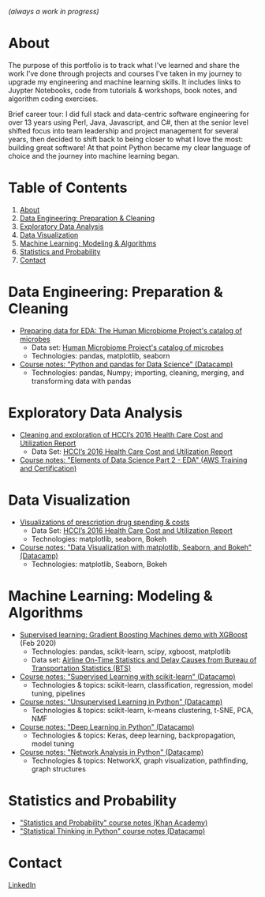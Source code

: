 *(always a work in progress)*

# About
The purpose of this portfolio is to track what I've learned and share the work I've done through projects and courses I've taken in my journey to upgrade my engineering and machine learning skills.  It includes links to Juypter Notebooks, code from tutorials & workshops, book notes, and algorithm coding exercises.

Brief career tour: I did full stack and data-centric software engineering for over 13 years using Perl, Java, Javascript, and C#, then at the senior level shifted focus into team leadership and project management for several years, then decided to shift back to being closer to what I love the most: building great software!  At that point Python became my clear language of choice and the journey into machine learning began.

# Table of Contents
1. [About](#about)
1. [Data Engineering: Preparation & Cleaning](#data-engineering-preparation--cleaning)
1. [Exploratory Data Analysis](#Exploratory-Data-Analysis)
1. [Data Visualization](#Data-Visualization)
1. [Machine Learning: Modeling & Algorithms](#machine-learning-modeling--algorithms)
1. [Statistics and Probability](#Statistics-and-Probability)
1. [Contact](#contact)

<!--  *(Put items within table including: title, description, data set, techs & algos used)* -->

# Data Engineering: Preparation & Cleaning
- [Preparing data for EDA: The Human Microbiome Project's catalog of microbes](https://github.com/tylerbittner/datascience-bootcamp/blob/master/week-4/Preparing%20Data%20for%20Exploratory%20Data%20Analysis.ipynb)
  - Data set: [Human Microbiome Project's catalog of microbes](https://www.kaggle.com/bbhatt001/human-microbiome-project)
  - Technologies: pandas, matplotlib, seaborn       
  <!-- - TODO: Elaborate on Summary -->
- [Course notes: "Python and pandas for Data Science" (Datacamp)](https://github.com/tylerbittner/datascience-bootcamp/blob/master/week-4/Notes%20-%20Week%204%20-%20Python%20for%20Data%20Science.ipynb)
  - Technologies: pandas, Numpy; importing, cleaning, merging, and transforming data with pandas
  
# Exploratory Data Analysis
- [Cleaning and exploration of HCCI’s 2016 Health Care Cost and Utilization Report](https://github.com/tylerbittner/datascience-bootcamp/blob/master/week-5/Exercise%20Part%201%20-%20EDA%20and%20Data%20Cleaning.ipynb)
  - Data Set: [HCCI’s 2016 Health Care Cost and Utilization Report](https://www.healthcostinstitute.org/data)
  <!-- - TODO: Summarize more; what I did in the notebook -->
- [Course notes: "Elements of Data Science Part 2 - EDA" (AWS Training and Certification)](./AWS%20Machine%20Learning%20Specialty%20Path/Elements%20of%20DS%20-%20Part%202%20-%20EDA.ipynb)
<!-- Add rest of courses here? -->

# Data Visualization
- [Visualizations of prescription drug spending & costs](https://github.com/tylerbittner/datascience-bootcamp/blob/master/week-5/Exercise%20Part%202%20-%20Data%20Visualizations.ipynb)
  - Data Set: [HCCI’s 2016 Health Care Cost and Utilization Report](https://www.healthcostinstitute.org/data)
  - Technologies: matplotlib, seaborn, Bokeh
- [Course notes: "Data Visualization with matplotlib, Seaborn, and Bokeh" (Datacamp)](https://github.com/tylerbittner/datascience-bootcamp/blob/master/week-5/Notes%20-%20Week%205%20-%20Data%20Visualization.ipynb)
  - Technologies: matplotlib, Seaborn, Bokeh
  <!-- - TODO: Topics: --> 

# Machine Learning: Modeling & Algorithms
- [Supervised learning: Gradient Boosting Machines demo with XGBoost](GBM_workshop/readme.md) (Feb 2020)
  - Technologies: pandas, scikit-learn, scipy, xgboost, matplotlib
  - Data set: [Airline On-Time Statistics and Delay Causes from Bureau of Transportation Statistics (BTS)](http://stat-computing.org/dataexpo/2009/the-data.html)  <!--  - TODO: Summarize results/purpose -->
- [Course notes: "Supervised Learning with scikit-learn" (Datacamp)](https://github.com/tylerbittner/datascience-bootcamp/blob/master/week-8/Notes%20-%20Week%208%20-%20Supervised%20Learning.ipynb)
  - Technologies & topics: scikit-learn, classification, regression, model tuning, pipelines
- [Course notes: "Unsupervised Learning in Python" (Datacamp)](https://github.com/tylerbittner/datascience-bootcamp/blob/master/week-9/Notes%20-%20Week%209%20-%20Unsupervised%20Learning.ipynb)
  - Technologies & topics: scikit-learn, k-means clustering, t-SNE, PCA, NMF
- [Course notes: "Deep Learning in Python" (Datacamp)](https://github.com/tylerbittner/datascience-bootcamp/blob/master/week-10/Notes%20-%20Week%2010%20-%20Deep%20Learning.ipynb)
  - Technologies & topics: Keras, deep learning, backpropagation, model tuning
- [Course notes: "Network Analysis in Python" (Datacamp)](https://github.com/tylerbittner/datascience-bootcamp/blob/master/week-12/Week%2012%20-%20Time%20Series%2C%20NLP%2C%20and%20Network%20Analysis.ipynb)
   - Technologies & topics: NetworkX, graph visualization, pathfinding, graph structures
  
<!--
- KNN
- Natural language processing (NLP)
- ...

## Deployment/Productionization
- Example: GBM workshop model.  Try serving it on S3/serverless very cheaply.
-->

# Statistics and Probability
- ["Statistics and Probability" course notes (Khan Academy)](https://github.com/tylerbittner/datascience-bootcamp/blob/master/week-2/Notes%20-%20Week%202%20-%20Statistics%20and%20Probability.ipynb)
- ["Statistical Thinking in Python" course notes (Datacamp)](https://github.com/tylerbittner/datascience-bootcamp/blob/master/week-6/Notes%20-%20Week%206%20-%20Statistical%20Thinking%20in%20Python.ipynb)


<!-- 
# Algorithm Coding
- [Google Foobar challenges](./Google%20Foobar/): A set of "secret" Google algorithm challenges which funneled into their recruiting channel if successfully solved. I solved them. :)
- [Leetcode profile](https://leetcode.com/tylerbittner/)
- [HackerRank profile](https://www.hackerrank.com/tylerbittner)
-->
<!--
- Outco
    - TODO: make homeworks etc. public
-->

# Contact
[LinkedIn](https://www.linkedin.com/in/tylerbittner/)


[comment]: <> (# WORTHY CONTENT DUMP)
[comment]: <> (- Weedmaps Data Challenge &#40;anonymize it&#41;)
[comment]: <> (  - Good example of Data Engineering: using Spark on EMR, large data handling, data prep & cleaning w/ Spark )
[comment]: <> (- Public Storage exercise &#40;anonymize it&#41;)
[comment]: <> (  - Good example of: data cleaning, pandas)
[comment]: <> (- [Python Cookbook notes]&#40;https://github.com/tylerbittner/learning/tree/master/Book:%20Python%20Cookbook&#41;)
[comment]: <> (- Machine Learning - Coursera &#40;Nov 2016&#41;)
[comment]: <> (<!-- - [Kaggle Zillow competition/mini project - Notebook]&#40;https://github.com/tylerbittner/bizzestimate/blob/master/Bizzestimate%20Analysis%20%26%20Predictions%20-%20Round%201.ipynb&#41;)
[comment]: <> (  - TODO: Add intro, organize, and add summary. It's *unfinished* basically.)
[comment]: <> (-->)
[comment]: <> (<!-- - [NOT WORTHY - Kaggle Titanic tutorial: project]&#40;https://github.com/tylerbittner/learning/tree/master/Kaggle%20Titanic%20Tutorial&#41;&#41; )
[comment]: <> (-->)